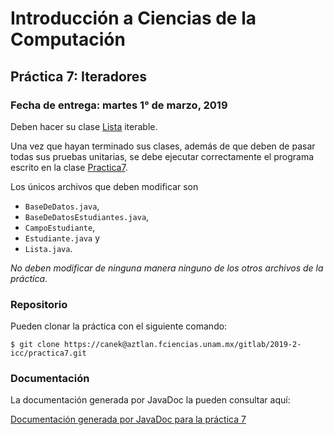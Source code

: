 Introducción a Ciencias de la Computación
=========================================

Práctica 7: Iteradores
----------------------

### Fecha de entrega: martes 1° de marzo, 2019

Deben hacer su clase
[Lista](https://aztlan.fciencias.unam.mx/gitlab/2019-2-icc/practica7/blob/master/src/main/java/mx/unam/ciencias/icc/Lista.java)
iterable.

Una vez que hayan terminado sus clases, además de que deben de pasar todas sus
pruebas unitarias, se debe ejecutar correctamente el programa escrito en la
clase
[Practica7](https://aztlan.fciencias.unam.mx/gitlab/2019-2-icc/practica7/blob/master/src/main/java/mx/unam/ciencias/icc/Practica7.java).

Los únicos archivos que deben modificar son

* `BaseDeDatos.java`,
* `BaseDeDatosEstudiantes.java`,
* `CampoEstudiante`,
* `Estudiante.java` y
* `Lista.java`.

*No deben modificar de ninguna manera ninguno de los otros archivos de la
práctica*.

### Repositorio

Pueden clonar la práctica con el siguiente comando:

```shell
$ git clone https://canek@aztlan.fciencias.unam.mx/gitlab/2019-2-icc/practica7.git
```

### Documentación

La documentación generada por JavaDoc la pueden consultar aquí:

[Documentación generada por JavaDoc para la práctica 7](https://aztlan.fciencias.unam.mx/~canek/2019-2-icc/practica7/apidocs/index.html)
